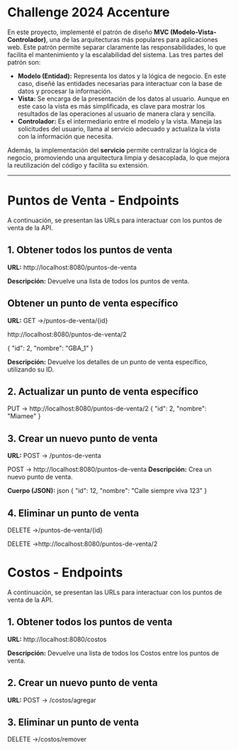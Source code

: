 # Challenge 2024 Accenture

En este proyecto, implementé el patrón de diseño **MVC (Modelo-Vista-Controlador)**, una de las arquitecturas más populares para aplicaciones web. Este patrón permite separar claramente las responsabilidades, lo que facilita el mantenimiento y la escalabilidad del sistema. Las tres partes del patrón son:

- **Modelo (Entidad):** Representa los datos y la lógica de negocio. En este caso, diseñé las entidades necesarias para interactuar con la base de datos y procesar la información.
- **Vista:** Se encarga de la presentación de los datos al usuario. Aunque en este caso la vista es más simplificada, es clave para mostrar los resultados de las operaciones al usuario de manera clara y sencilla.
- **Controlador:** Es el intermediario entre el modelo y la vista. Maneja las solicitudes del usuario, llama al servicio adecuado y actualiza la vista con la información que necesita.

Además, la implementación del **servicio** permite centralizar la lógica de negocio, promoviendo una arquitectura limpia y desacoplada, lo que mejora la reutilización del código y facilita su extensión.

---

# Puntos de Venta - Endpoints

A continuación, se presentan las URLs para interactuar con los puntos de venta de la API.

## 1. Obtener todos los puntos de venta
**URL:** 
http://localhost:8080/puntos-de-venta

**Descripción:** Devuelve una lista de todos los puntos de venta.

## Obtener un punto de venta específico
**URL:** 
GET ->/puntos-de-venta/{id}

http://localhost:8080/puntos-de-venta/2

{
    "id": 2,
    "nombre": "GBA_1"
}

**Descripción:** Devuelve los detalles de un punto de venta específico, utilizando su ID.

## 2. Actualizar un punto de venta específico
PUT -> http://localhost:8080/puntos-de-venta/2
{
        "id": 2,
        "nombre": "Miamee"
    }

## 3. Crear un nuevo punto de venta
**URL:**
POST -> /puntos-de-venta

POST -> http://localhost:8080/puntos-de-venta
**Descripción:** Crea un nuevo punto de venta.

**Cuerpo (JSON):**
json
{
        "id": 12,
        "nombre": "Calle siempre viva 123"
    }

## 4. Eliminar un punto de venta
DELETE ->/puntos-de-venta/{id}

DELETE ->http://localhost:8080/puntos-de-venta/2


# Costos - Endpoints

A continuación, se presentan las URLs para interactuar con los puntos de venta de la API.

## 1. Obtener todos los puntos de venta
**URL:** 
http://localhost:8080/costos

**Descripción:** Devuelve una lista de todos los Costos entre los puntos de venta.

## 2. Crear un nuevo punto de venta
**URL:**
POST -> /costos/agregar



## 3. Eliminar un punto de venta
DELETE ->/costos/remover


